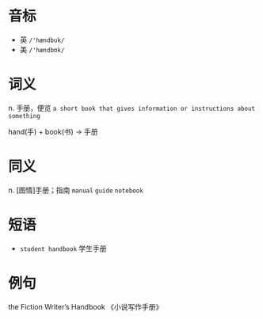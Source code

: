 # 音标

- 英 `/'hændbuk/`
- 美 `/'hændbʊk/`

# 词义

n. 手册，便览
`a short book that gives information or instructions about something`



hand(手) + book(书) → 手册

# 同义

n. [图情]手册；指南
`manual` `guide` `notebook`

# 短语

- `student handbook` 学生手册

# 例句

the Fiction Writer’s Handbook
《小说写作手册》



